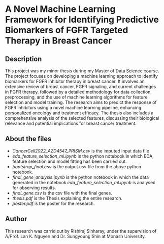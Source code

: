 # A Novel Machine Learning Framework for Identifying Predictive Biomarkers of FGFR Targeted Therapy in Breast Cancer

## Description
This project was my minor thesis during my Master of Data Science course. The project focuses on developing a machine learning approach to identify biomarkers for FGFR inhibitor therapy in breast cancer. It involves an extensive review of breast cancer, FGFR signaling, and current challenges in FGFR therapy, followed by a detailed methodology for data collection, preprocessing, and the use of machine learning algorithms for feature selection and model training. The research aims to predict the response of FGFR inhibitors using a novel machine learning pipeline, enhancing personalized oncology and treatment efficacy. The thesis also includes a comprehensive analysis of the selected features, discussing their biological relevance and potential implications for breast cancer treatment.

## About the files
- *CancerCell2022_AZD4547_PRISM.csv* is the imputed input data file
- *eda_feature_selection_ml.ipynb* is the python notebook in which EDA, feature selection and model fitting has been carried out.
- *bootstrap_final.csv* is the output csv file from the above python notebook.
- *final_gene_analysis.ipynb* is the python notebook in which the data generated in the notebook *eda_feature_selection_ml.ipynb* is analysed for observing results.
- *final_gene.csv* is the csv file with the final genes.
- *thesis.pdf* is the Thesis explaining the entire research.
- *poster.pdf* is the poster for the research.

## Author
This research was carrid out by Rishiraj Sinharay, under the supervision of A/Prof. Lan K. Nguyen and Dr. Sungyoung Shin at Monash University.
